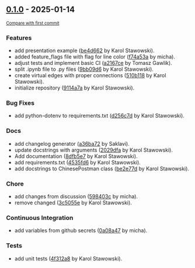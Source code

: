 <!-- insertion marker -->
## [0.1.0](https://github.com/LLaMas-TM/ChinesePostmanProblem/releases/tag/0.1.0) - 2025-01-14

<small>[Compare with first commit](https://github.com/LLaMas-TM/ChinesePostmanProblem/compare/9114a7aeec6421ffd8b469f8adb17c6555ad0497...0.1.0)</small>

### Features

- add presentation example ([be4d662](https://github.com/LLaMas-TM/ChinesePostmanProblem/commit/be4d662ef8b16cbccf5e78f0583cba941b698fa4) by Karol Stawowski).
- added feature_flags file with flag for line color ([f74a53a](https://github.com/LLaMas-TM/ChinesePostmanProblem/commit/f74a53a0a4bfd1ebd5abb55a2cd8ec3487169d4d) by micha).
- adjust tests and implement basic CI ([a2167ce](https://github.com/LLaMas-TM/ChinesePostmanProblem/commit/a2167ced83e868c5e3dd419d735e51d3ea118321) by Tomasz Gawlik).
- split .ipynb file to .py files ([9bb09d6](https://github.com/LLaMas-TM/ChinesePostmanProblem/commit/9bb09d6eb1c8403627e14653156ccde9e0929b37) by Karol Stawowski).
- create virtual edges with proper connections ([510b118](https://github.com/LLaMas-TM/ChinesePostmanProblem/commit/510b1186a0d23527e57d36999373bfd2b3c14edf) by Karol Stawowski).
- initialize repository ([9114a7a](https://github.com/LLaMas-TM/ChinesePostmanProblem/commit/9114a7aeec6421ffd8b469f8adb17c6555ad0497) by Karol Stawowski).

### Bug Fixes

- add python-dotenv to requirements.txt ([d256c7d](https://github.com/LLaMas-TM/ChinesePostmanProblem/commit/d256c7d287490c0aa515e3652d8827fa2a60de28) by Karol Stawowski).

### Docs

- add changelog generator ([a36ba72](https://github.com/LLaMas-TM/ChinesePostmanProblem/commit/a36ba72f6519c981dc3b8ee7fd3365022c179f64) by Saklavi).
- update docstrings with arguments ([2029dfa](https://github.com/LLaMas-TM/ChinesePostmanProblem/commit/2029dfa719c6ef41bf4f75d4b00a7a44755764c1) by Karol Stawowski).
- Add documentation ([8dfb5e7](https://github.com/LLaMas-TM/ChinesePostmanProblem/commit/8dfb5e77ac56a204e860baf1155ccd2cd25f6f03) by Karol Stawowski).
- add requirements.txt ([4535fd6](https://github.com/LLaMas-TM/ChinesePostmanProblem/commit/4535fd6552592014123e131d2de137e6f1ab1441) by Karol Stawowski).
- add docstrings to ChinesePostman class ([be2e77d](https://github.com/LLaMas-TM/ChinesePostmanProblem/commit/be2e77dc093100532a6a861046148da248f48b02) by Karol Stawowski).

### Chore

- add changes from discussion ([598403c](https://github.com/LLaMas-TM/ChinesePostmanProblem/commit/598403c397af4f82c42ec7887f5cfe0a81e27c66) by micha).
- remove changed ([3c5055e](https://github.com/LLaMas-TM/ChinesePostmanProblem/commit/3c5055ebf0d00f5aa7e3027e7e0222a14651508d) by Karol Stawowski).

### Continuous Integration

- add variables from github secrets ([0a08a47](https://github.com/LLaMas-TM/ChinesePostmanProblem/commit/0a08a47b046f2235c48d4a12dcfa2af2d8f56d30) by micha).

### Tests

- add unit tests ([4f312a8](https://github.com/LLaMas-TM/ChinesePostmanProblem/commit/4f312a85c50af2779095da89bca784ac125dceb9) by Karol Stawowski).
